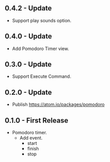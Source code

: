 ## 0.4.2 - Update
* Support play sounds option.

## 0.4.0 - Update
* Add Pomodoro Timer view.

## 0.3.0 - Update
* Support Execute Command.

## 0.2.0 - Update
* Publish https://atom.io/packages/pomodoro

## 0.1.0 - First Release
* Pomodoro timer.
  * Add event.
    * start
    * finish
    * stop
